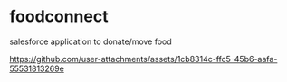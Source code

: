 # foodconnect
salesforce application to donate/move food

https://github.com/user-attachments/assets/1cb8314c-ffc5-45b6-aafa-55531813269e
